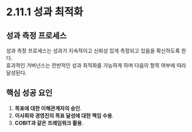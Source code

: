 # 2.11.1 성과 최적화

## 성과 측정 프로세스
성과 측정 프로세스는 성과가 지속적이고 신뢰성 있게 측정되고 있음을 확신하도록 한다.  
효과적인 거버넌스는 전반적인 성과 최적화를 가능하게 하며 다음의 항목 여부에 따라 달성된다.

## 핵심 성공 요인
1. **목표에 대한 이해관계자의 승인**.
2. **이사회와 경영진의 목표 달성에 대한 책임 수용**.
3. **COBIT과 같은 프레임워크 활용**.

